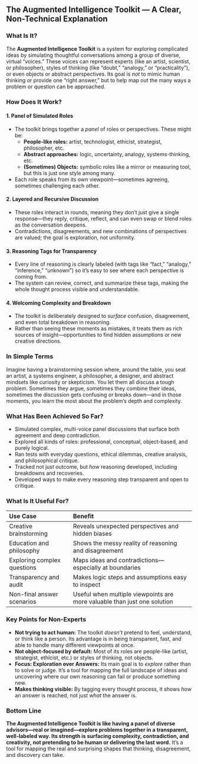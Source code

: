 ## The Augmented Intelligence Toolkit — A Clear, Non-Technical Explanation

### What Is It?

The **Augmented Intelligence Toolkit** is a system for exploring complicated ideas by simulating thoughtful conversations among a group of diverse, virtual “voices.” These voices can represent experts (like an artist, scientist, or philosopher), styles of thinking (like “doubt,” “analogy,” or “practicality”), or even objects or abstract perspectives. Its goal is *not* to mimic human thinking or provide one “right answer,” but to help map out the many ways a problem or question can be approached.

### How Does It Work?

#### 1. **Panel of Simulated Roles**

- The toolkit brings together a *panel* of roles or perspectives. These might be:
    - **People-like roles:** artist, technologist, ethicist, strategist, philosopher, etc.
    - **Abstract approaches:** logic, uncertainty, analogy, systems-thinking, etc.
    - **(Sometimes) Objects:** symbolic roles like a mirror or measuring tool, but this is just one style among many.
- Each role speaks from its own viewpoint—sometimes agreeing, sometimes challenging each other.


#### 2. **Layered and Recursive Discussion**

- These roles interact in rounds, meaning they don’t just give a single response—they reply, critique, reflect, and can even swap or blend roles as the conversation deepens.
- Contradictions, disagreements, and new combinations of perspectives are valued; the goal is exploration, not uniformity.


#### 3. **Reasoning Tags for Transparency**

- Every line of reasoning is clearly labeled (with tags like “fact,” “analogy,” “inference,” “unknown”) so it’s easy to see where each perspective is coming from.
- The system can review, correct, and summarize these tags, making the whole thought process visible and understandable.


#### 4. **Welcoming Complexity and Breakdown**

- The toolkit is deliberately designed to *surface* confusion, disagreement, and even total breakdown in reasoning.
- Rather than seeing these moments as mistakes, it treats them as rich sources of insight—opportunities to find hidden assumptions or new creative directions.


### In Simple Terms

Imagine having a brainstorming session where, around the table, you seat an artist, a systems engineer, a philosopher, a designer, and abstract mindsets like curiosity or skepticism. You let them all discuss a tough problem. Sometimes they argue, sometimes they combine their ideas, sometimes the discussion gets confusing or breaks down—and in those moments, you learn the most about the problem’s depth and complexity.

### What Has Been Achieved So Far?

- Simulated complex, multi-voice panel discussions that surface both agreement and deep contradiction.
- Explored all kinds of roles: professional, conceptual, object-based, and purely logical.
- Ran tests with everyday questions, ethical dilemmas, creative analysis, and philosophical critique.
- Tracked not just outcome, but *how* reasoning developed, including breakdowns and recoveries.
- Developed ways to make every reasoning step transparent and open to critique.


### What Is It Useful For?

| Use Case | Benefit |
| :-- | :-- |
| Creative brainstorming | Reveals unexpected perspectives and hidden biases |
| Education and philosophy | Shows the messy reality of reasoning and disagreement |
| Exploring complex questions | Maps ideas and contradictions—especially at boundaries |
| Transparency and audit | Makes logic steps and assumptions easy to inspect |
| Non-final answer scenarios | Useful when multiple viewpoints are more valuable than just one solution |

### Key Points for Non-Experts

- **Not trying to act human:** The toolkit *doesn’t* pretend to feel, understand, or think like a person. Its advantage is in being transparent, fast, and able to handle many different viewpoints at once.
- **Not object-focused by default:** Most of its roles are people-like (artist, strategist, ethicist, etc.) or styles of thinking, not objects.
- **Focus: Exploration over Answers:** Its main goal is to *explore* rather than to solve or judge. It’s a tool for mapping the full landscape of ideas and uncovering where our own reasoning can fail or produce something new.
- **Makes thinking visible:** By tagging every thought process, it shows *how* an answer is reached, not just *what* the answer is.


### Bottom Line

**The Augmented Intelligence Toolkit is like having a panel of diverse advisors—real or imagined—explore problems together in a transparent, well-labeled way. Its strength is surfacing complexity, contradiction, and creativity, not pretending to be human or delivering the last word.**
It’s a tool for mapping the real and surprising shapes that thinking, disagreement, and discovery can take.
